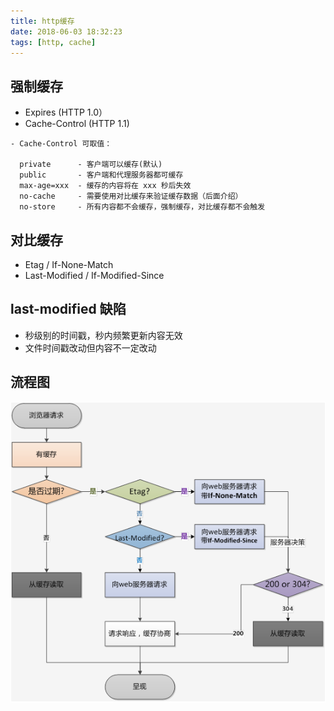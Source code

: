 ```yaml
---
title: http缓存
date: 2018-06-03 18:32:23
tags: [http, cache]
---
```


## 强制缓存

- Expires (HTTP 1.0）
- Cache-Control (HTTP 1.1)
```
- Cache-Control 可取值：

  private      - 客户端可以缓存(默认)
  public       - 客户端和代理服务器都可缓存
  max-age=xxx  - 缓存的内容将在 xxx 秒后失效
  no-cache     - 需要使用对比缓存来验证缓存数据（后面介绍）
  no-store     - 所有内容都不会缓存，强制缓存，对比缓存都不会触发
```

## 对比缓存

- Etag / If-None-Match
- Last-Modified  /  If-Modified-Since

## last-modified 缺陷

- 秒级别的时间戳，秒内频繁更新内容无效
- 文件时间戳改动但内容不一定改动

## 流程图
![http-cache-image](https://raw.githubusercontent.com/niuDazhuang/niudazhuang.github.io/master/images/http-cache.png)
